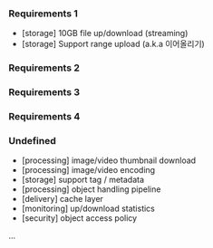 ### Requirements 1
- [storage] 10GB file up/download (streaming)
- [storage] Support range upload (a.k.a 이어올리기) 
 
 
 
### Requirements 2
### Requirements 3
### Requirements 4


### Undefined 
- [processing] image/video thumbnail download
- [processing] image/video encoding
- [storage] support tag / metadata
- [processing] object handling pipeline 
- [delivery] cache layer
- [monitoring] up/download statistics 
- [security] object access policy  

...


